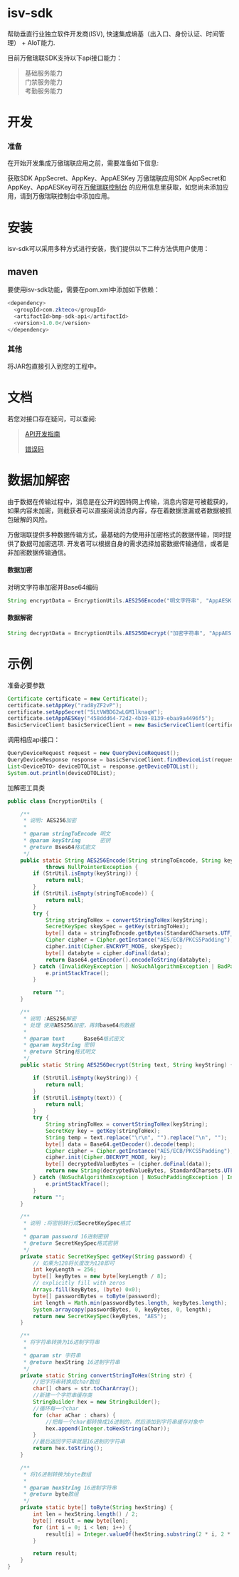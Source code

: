 # isv-sdk

帮助垂直行业独立软件开发商(ISV), 快速集成熵基（出入口、身份认证、时间管理） + AIoT能力.

目前万傲瑞联SDK支持以下api接口能力：

> 基础服务能力 <br>
> 门禁服务能力 <br>
> 考勤服务能力 <br>

# 开发

### 准备

在开始开发集成万傲瑞联应用之前，需要准备如下信息:

 获取SDK AppSecret、AppKey、AppAESKey
万傲瑞联应用SDK AppSecret和AppKey、AppAESKey可在[万傲瑞联控制台](https://www.zkbiocloud.com/) 的应用信息里获取，如您尚未添加应用，请到万傲瑞联控制台中添加应用。

# 安装

isv-sdk可以采用多种方式进行安装，我们提供以下二种方法供用户使用：

## maven
要使用isv-sdk功能，需要在pom.xml中添加如下依赖：

```java
<dependency>
  <groupId>com.zkteco</groupId>
  <artifactId>bmp-sdk-api</artifactId>
  <version>1.0.0</version>
</dependency>
```



### 其他

将JAR包直接引入到您的工程中。

# 文档
若您对接口存在疑问，可以查阅:

> [API开发指南](https://docs.zkbiocloud.com/)
>
> [错误码](https://docs.zkbiocloud.com/pages/7d3931/)

# 数据加解密

由于数据在传输过程中，消息是在公开的因特网上传输，消息内容是可被截获的，如果内容未加密，则截获者可以直接阅读消息内容，存在着数据泄漏或者数据被抓包破解的风险。

万傲瑞联提供多种数据传输方式，最基础的为使用非加密格式的数据传输，同时提供了数据可加密选项. 开发者可以根据自身的需求选择加密数据传输通信，或者是非加密数据传输通信。

#### 数据加密

对明文字符串加密并Base64编码

```java
String encryptData = EncryptionUtils.AES256Encode("明文字符串", "AppAESKey");
```

#### 数据解密

```java
String decryptData = EncryptionUtils.AES256Decrypt("加密字符串", "AppAESKey");
```

# 示例

准备必要参数

```java
Certificate certificate = new Certificate();
certificate.setAppKey("rad8yZF2vP");
certificate.setAppSecret("5LtVWBDG2wLGM1lknaqW");
certificate.setAppAESKey("458ddd64-72d2-4b19-8139-ebaa9a4496f5");
BasicServiceClient basicServiceClient = new BasicServiceClient(certificate);
```

调用相应api接口：

```java
QueryDeviceRequest request = new QueryDeviceRequest();
QueryDeviceResponse response = basicServiceClient.findDeviceList(request);
List<DeviceDTO> deviceDTOList = response.getDeviceDTOList();
System.out.println(deviceDTOList);
```

加解密工具类

```java
public class EncryptionUtils {

    /**
     * 说明: AES256加密
     *
     * @param stringToEncode 明文
     * @param keyString      密钥 
     * @return Bses64格式密文
     */
    public static String AES256Encode(String stringToEncode, String keyString)
            throws NullPointerException {
        if (StrUtil.isEmpty(keyString)) {
            return null;
        }
        if (StrUtil.isEmpty(stringToEncode)) {
            return null;
        }
        try {
            String stringToHex = convertStringToHex(keyString);
            SecretKeySpec skeySpec = getKey(stringToHex);
            byte[] data = stringToEncode.getBytes(StandardCharsets.UTF_8);
            Cipher cipher = Cipher.getInstance("AES/ECB/PKCS5Padding");
            cipher.init(Cipher.ENCRYPT_MODE, skeySpec);
            byte[] databyte = cipher.doFinal(data);
            return Base64.getEncoder().encodeToString(databyte);
        } catch (InvalidKeyException | NoSuchAlgorithmException | BadPaddingException | NoSuchPaddingException | IllegalBlockSizeException e) {
            e.printStackTrace();
        }

        return "";
    }

    /**
     * 说明 :AES256解密
     * 处理 使用AES256加密，再转base64的数据
     *
     * @param text      Base64格式密文
     * @param keyString 密钥
     * @return String格式明文
     */
    public static String AES256Decrypt(String text, String keyString) {

        if (StrUtil.isEmpty(keyString)) {
            return null;
        }
        if (StrUtil.isEmpty(text)) {
            return null;
        }
        try {
            String stringToHex = convertStringToHex(keyString);
            SecretKey key = getKey(stringToHex);
            String temp = text.replace("\r\n", "").replace("\n", "");
            byte[] data = Base64.getDecoder().decode(temp);
            Cipher cipher = Cipher.getInstance("AES/ECB/PKCS5Padding");
            cipher.init(Cipher.DECRYPT_MODE, key);
            byte[] decryptedValueBytes = (cipher.doFinal(data));
            return new String(decryptedValueBytes, StandardCharsets.UTF_8);
        } catch (NoSuchAlgorithmException | NoSuchPaddingException | InvalidKeyException | BadPaddingException | IllegalBlockSizeException e) {
            e.printStackTrace();
        }
        return "";
    }

    /**
     * 说明 :将密钥转行成SecretKeySpec格式
     *
     * @param password 16进制密钥
     * @return SecretKeySpec格式密钥
     */
    private static SecretKeySpec getKey(String password) {
        // 如果为128将长度改为128即可
        int keyLength = 256;
        byte[] keyBytes = new byte[keyLength / 8];
        // explicitly fill with zeros
        Arrays.fill(keyBytes, (byte) 0x0);
        byte[] passwordBytes = toByte(password);
        int length = Math.min(passwordBytes.length, keyBytes.length);
        System.arraycopy(passwordBytes, 0, keyBytes, 0, length);
        return new SecretKeySpec(keyBytes, "AES");
    }

    /**
     * 将字符串转换为16进制字符串
     *
     * @param str 字符串
     * @return hexString 16进制字符串
     */
    private static String convertStringToHex(String str) {
        //把字符串转换成char数组
        char[] chars = str.toCharArray();
        //新建一个字符串缓存类
        StringBuilder hex = new StringBuilder();
        //循环每一个char
        for (char aChar : chars) {
            //把每一个char都转换成16进制的，然后添加到字符串缓存对象中
            hex.append(Integer.toHexString(aChar));
        }
        //最后返回字符串就是16进制的字符串
        return hex.toString();
    }

    /**
     * 将16进制转换为byte数组
     *
     * @param hexString 16进制字符串
     * @return byte数组
     */
    private static byte[] toByte(String hexString) {
        int len = hexString.length() / 2;
        byte[] result = new byte[len];
        for (int i = 0; i < len; i++) {
            result[i] = Integer.valueOf(hexString.substring(2 * i, 2 * i + 2), 16).byteValue();
        }

        return result;
    }
}
```

